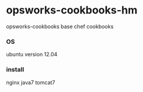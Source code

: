 opsworks-cookbooks-hm
=====================
opsworks-cookbooks base chef cookbooks

### OS ###
ubuntu version 12.04

### install ###
nginx
java7
tomcat7

